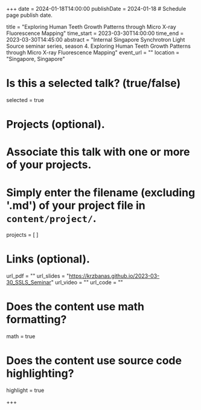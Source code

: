+++
date = 2024-01-18T14:00:00 
publishDate = 2024-01-18 # Schedule page publish date.

title = "Exploring Human Teeth Growth Patterns through Micro X-ray Fluorescence Mapping"
time_start = 2023-03-30T14:00:00
time_end = 2023-03-30T14:45:00
abstract = "Internal Singapore Synchrotron Light Source seminar series, season 4. Exploring Human Teeth Growth Patterns through Micro X-ray Fluorescence Mapping"
event_url = ""
location = "Singapore, Singapore"

# Is this a selected talk? (true/false)
selected = true



# Projects (optional).
#   Associate this talk with one or more of your projects.
#   Simply enter the filename (excluding '.md') of your project file in `content/project/`.
projects = [ ]

# Links (optional).
url_pdf = ""
url_slides = "https://krzbanas.github.io/2023-03-30_SSLS_Seminar"
url_video = ""
url_code = ""

# Does the content use math formatting?
math = true

# Does the content use source code highlighting?
highlight = true

+++


